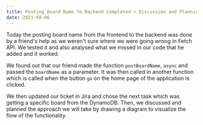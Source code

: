 ```yaml
---
title: Posting Board Name to Backend Completed + Discussion and Planning of Next Feature
date: 2021-08-06
---
```


Today the posting board name from the frontend to the backend was done by a friend's help as we weren't sure where we were going wrong in Fetch API. We tested it and also analysed what we missed in our code that he added and it worked. 

We found out that our friend made the function `postBoardName`, `async` and passed the `boardName` as a parameter. It was then called in another function which is called when the button `go` on the home page of the application is clicked.

We then updated our ticket in Jira and chose the next task which was getting a specific board from the DynamoDB. Then, we discussed and planned the approach we will take by drawing a diagram to visualize the flow of the functionality.

